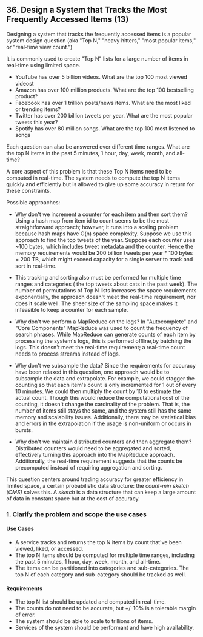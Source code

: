 ## 36. Design a System that Tracks the Most Frequently Accessed Items (13)

Designing a system that tracks the frequently accessed items is a popular system design
question (aka "Top N," "heavy hitters," "most popular items," or "real-time view
count.")

It is commonly used to create "Top N" lists for a large number of items in real-time using
limited space.

* YouTube has over 5 billion videos. What are the top 100 most viewed videost
* Amazon has over 100 million products. What are the top 100 bestselling product?
* Facebook has over 1 trillion posts/news items. What are the most liked or trending
  items?
* Twitter has over 200 billion tweets per year. What are the most popular tweets this
  year?
* Spotify has over 80 million songs. What are the top 100 most listened to songs

Each question can also be answered over different time ranges. What are the top N items in
the past 5 minutes, 1 hour, day, week, month, and all-time?

A core aspect of this problem is that these Top N items need to be computed in real-time. The
system needs to compute the top N items quickly and efficiently but is allowed to give up some
accuracy in return for these constraints.

Possible approaches:

* Why don't we increment a counter for each item and then sort them?
  Using a hash map from item id to count seems to be the most straightforward
  approach; however, it runs into a scaling problem because hash maps have O(n) space
  complexity. Suppose we use this approach to find the top tweets of the year. Suppose
  each counter uses ~100 bytes, which includes tweet metadata and the counter. Hence
  the memory requirements would be 200 billion tweets per year * 100 bytes = 200 TB,
  which might exceed capacity for a single server to track and sort in real-time.

* This tracking and sorting also must be performed for multiple time ranges and
  categories ( the top tweets about cats in the past week). The number of
  permutations of Top N lists increases the space requirements exponentially, the
  approach doesn't meet the real-time requirement, nor does it scale well. The sheer size
  of the sampling space makes it infeasible to keep a counter for each sample.

* Why don't we perform a MapReduce on the logs?
  In "Autocomplete" and "Core Components" MapReduce was used to count the frequency of
  search phrases. While MapReduce can generate counts of each item by processing the
  system's logs, this is performed offline,by batching the logs. This doesn't meet
  the real-time requirement; a real-time count needs to process streams instead of logs.

* Why don't we subsample the data?
  Since the requirements for accuracy have been relaxed in this question, one approach
  would be to subsample the data and extrapolate. For example, we could stagger the
  counting so that each item's count is only incremented for 1 out of every 10 minutes.
  We could then multiply the count by 10 to estimate the actual count. Though this
  would reduce the computational cost of the counting, it doesn't change the cardinality
  of the problem. That is, the number of items still stays the same, and the system still
  has the same memory and scalability issues. Additionally, there may be statistical bias
  and errors in the extrapolation if the usage is non-uniform or occurs in bursts.

* Why don't we maintain distributed counters and then aggregate them?
  Distributed counters would need to be aggregated and sorted, effectively turning this
  approach into the MapReduce approach. Additionally, the real-time requirement
  suggests that the counts be precomputed instead of requiring aggregation and sorting.

This question centers around trading accuracy for greater efficiency in limited space, 
a certain probabilistic data structure: the *count-min sketch (CMS)* solves this. A *sketch* is a
data structure that can keep a large amount of data in constant space but at the cost of accuracy.

### 1. Clarify the problem and scope the use cases
#### Use Cases
* A service tracks and returns the top N items by count that've been viewed, liked, or
  accessed.
* The top N items should be computed for multiple time ranges, including the past 5
  minutes, 1 hour, day, week, month, and all-time.
* The items can be partitioned into categories and sub-categories. The top N of each
  category and sub-category should be tracked as well.

#### Requirements
* The top N list should be updated and computed in real-time.
* The counts do not need to be accurate, but +/-10% is a tolerable margin of error.
* The system should be able to scale to trillions of items.
* Services of the system should be performant and have high availability.


